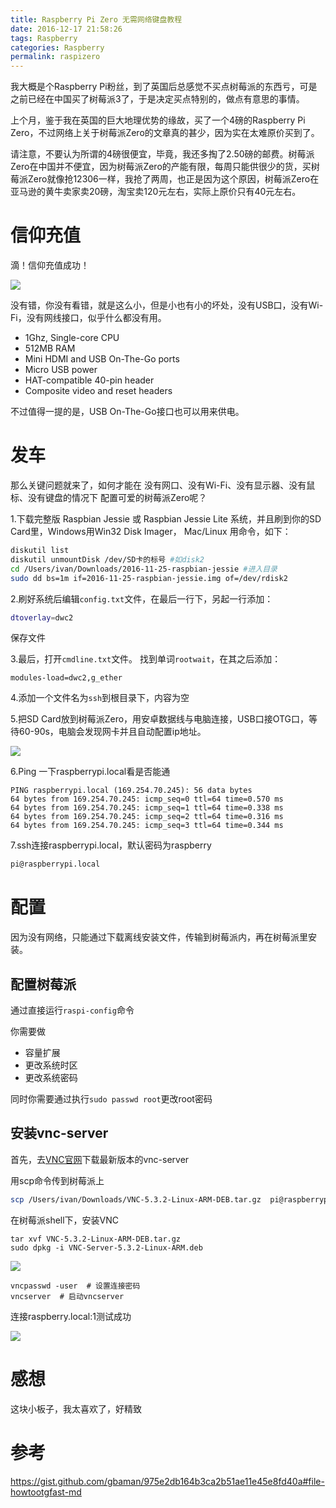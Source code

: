 ```yaml
---
title: Raspberry Pi Zero 无需网络键盘教程
date: 2016-12-17 21:58:26
tags: Raspberry  
categories: Raspberry  
permalink: raspizero
---
```


我大概是个Raspberry Pi粉丝，到了英国后总感觉不买点树莓派的东西亏，可是之前已经在中国买了树莓派3了，于是决定买点特别的，做点有意思的事情。

上个月，鉴于我在英国的巨大地理优势的缘故，买了一个4磅的Raspberry Pi Zero，不过网络上关于树莓派Zero的文章真的甚少，因为实在太难原价买到了。

<!--more--> 

请注意，不要认为所谓的4磅很便宜，毕竟，我还多掏了2.50磅的邮费。树莓派Zero在中国并不便宜，因为树莓派Zero的产能有限，每周只能供很少的货，买树莓派Zero就像抢12306一样，我抢了两周，也正是因为这个原因，树莓派Zero在亚马逊的黄牛卖家卖20磅，淘宝卖120元左右，实际上原价只有40元左右。

# 信仰充值

滴！信仰充值成功！

![](/content/images/raspizero/mail.jpg)

没有错，你没有看错，就是这么小，但是小也有小的坏处，没有USB口，没有Wi-Fi，没有网线接口，似乎什么都没有用。

* 1Ghz, Single-core CPU
* 512MB RAM
* Mini HDMI and USB On-The-Go ports
* Micro USB power
* HAT-compatible 40-pin header
* Composite video and reset headers

不过值得一提的是，USB On-The-Go接口也可以用来供电。

# 发车

那么关键问题就来了，如何才能在 没有网口、没有Wi-Fi、没有显示器、没有鼠标、没有键盘的情况下 配置可爱的树莓派Zero呢？

1.下载完整版 Raspbian Jessie 或 Raspbian Jessie Lite 系统，并且刷到你的SD Card里，Windows用Win32 Disk Imager， Mac/Linux 用命令，如下：

```bash
diskutil list
diskutil unmountDisk /dev/SD卡的标号 #如disk2
cd /Users/ivan/Downloads/2016-11-25-raspbian-jessie #进入目录
sudo dd bs=1m if=2016-11-25-raspbian-jessie.img of=/dev/rdisk2
```
2.刷好系统后编辑`config.txt`文件，在最后一行下，另起一行添加：
```bash
dtoverlay=dwc2
```
保存文件

3.最后，打开`cmdline.txt`文件。
找到单词`rootwait`，在其之后添加：

```
modules-load=dwc2,g_ether
```

4.添加一个文件名为`ssh`到根目录下，内容为空


5.把SD Card放到树莓派Zero，用安卓数据线与电脑连接，USB口接OTG口，等待60-90s，电脑会发现网卡并且自动配置ip地址。

![](/content/images/raspizero/1.png)

6.Ping 一下raspberrypi.local看是否能通

```
PING raspberrypi.local (169.254.70.245): 56 data bytes
64 bytes from 169.254.70.245: icmp_seq=0 ttl=64 time=0.570 ms
64 bytes from 169.254.70.245: icmp_seq=1 ttl=64 time=0.338 ms
64 bytes from 169.254.70.245: icmp_seq=2 ttl=64 time=0.316 ms
64 bytes from 169.254.70.245: icmp_seq=3 ttl=64 time=0.344 ms
```

7.ssh连接raspberrypi.local，默认密码为raspberry
```bash
pi@raspberrypi.local
```

# 配置

因为没有网络，只能通过下载离线安装文件，传输到树莓派内，再在树莓派里安装。

## 配置树莓派
通过直接运行``raspi-config``命令

你需要做
* 容量扩展
* 更改系统时区
* 更改系统密码

同时你需要通过执行``sudo passwd root``更改root密码

## 安装vnc-server

首先，去[VNC官网](https://www.realvnc.com/download/vnc/raspberrypi/)下载最新版本的vnc-server

用scp命令传到树莓派上

```bash
scp /Users/ivan/Downloads/VNC-5.3.2-Linux-ARM-DEB.tar.gz  pi@raspberrypi.local:~
```
在树莓派shell下，安装VNC
```
tar xvf VNC-5.3.2-Linux-ARM-DEB.tar.gz
sudo dpkg -i VNC-Server-5.3.2-Linux-ARM.deb
```

![](/content/images/raspizero/2.png)


```
vncpasswd -user  # 设置连接密码
vncserver  # 启动vncserver
```

连接raspberry.local:1测试成功

![](/content/images/raspizero/3.png)


# 感想

这块小板子，我太喜欢了，好精致

# 参考
https://gist.github.com/gbaman/975e2db164b3ca2b51ae11e45e8fd40a#file-howtootgfast-md


